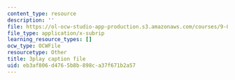 ```yaml
---
content_type: resource
description: ''
file: https://ol-ocw-studio-app-production.s3.amazonaws.com/courses/9-00sc-introduction-to-psychology-fall-2011/eb3af806d4765b8b898ca37f671b2a57_MYMYXhR2Ppw.vtt
file_type: application/x-subrip
learning_resource_types: []
ocw_type: OCWFile
resourcetype: Other
title: 3play caption file
uid: eb3af806-d476-5b8b-898c-a37f671b2a57
---
```

